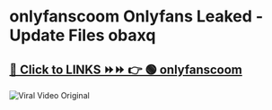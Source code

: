 
 # onlyfanscoom Onlyfans Leaked - Update Files obaxq

## <h2><a href="https://clipsfans.com/onlyfanscoom&ref=git">🔗 Click to LINKS ⏩⏩ 👉 🟢 onlyfanscoom </a></h2>

<a href="https://clipsfans.com/onlyfanscoom&ref=git" rel="nofollow" data-target="animated-image.originalLink"><img src="https://i.ibb.co.com/xMMVF88/686577567.gif" alt="Viral Video Original" style="max-width: 100%; display: inline-block;" data-target="animated-image.originalImage"></a>

